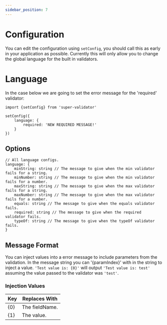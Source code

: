 ```yaml
---
sidebar_position: 7
---
```


# Configuration

You can edit the configuration using `setConfig`, you should call this as early in your application as possible. Currently this will only allow you to change the global language for the built in validators.

# Language

In the case below we are going to set the error message for the 'required' validator:

```
import {setConfig} from 'super-validator'

setConfig({
    language: {
        required: 'NEW REQUIRED MESSAGE!'
    }
})
```

## Options

```
// All language configs.
language: {
	minString: string // The message to give when the min validator fails for a string.
	minNumber: string // The message to give when the min validator fails for a number.
	maxString: string // The message to give when the max validator fails for a string.
	maxNumber: string // The message to give when the max validator fails for a number.
	equals: string // The message to give when the equals validator fails.
	required: string // The message to give when the required validator fails.
	typeOf: string // The message to give when the typeOf validator fails.
}
```

## Message Format

You can inject values into a error message to include parameters from the validation. In the message string you can '{paramIndex}' with in the string to inject a value. `'Test value is: {0}'` will output `'Test value is: test'` assuming the value passed to the validator was `'test'`.

### Injection Values

| Key | Replaces With  |
| --- | -------------- |
| {0} | The fieldName. |
| {1} | The value.     |
